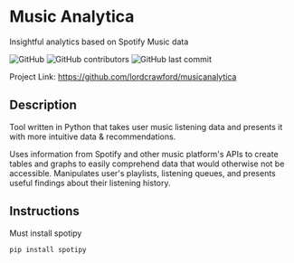 # Music Analytica
Insightful analytics based on Spotify Music data

![GitHub](https://img.shields.io/github/license/lordcrawford/musicanalytica)
![GitHub contributors](https://img.shields.io/github/contributors/lordcrawford/musicanalytica)
![GitHub last commit](https://img.shields.io/github/last-commit/lordcrawford/musicanalytica)

Project Link: https://github.com/lordcrawford/musicanalytica

## Description

Tool written in Python that takes user music listening data and presents it with more intuitive data & recommendations.

Uses information from Spotify and other music platform's APIs to create tables and graphs to easily comprehend data that would otherwise not be accessible. Manipulates user's playlists, listening queues, and presents useful findings about their listening history. 


## Instructions

Must install spotipy

```bash
pip install spotipy
```
